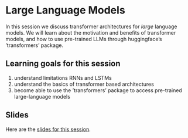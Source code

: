 
# Large Language Models

In this session we discuss transformer architectures for *large* language models.
We will learn about the motivation and benefits of transformer models, and how to use pre-trained LLMs through huggingface&rsquo;s &rsquo;transformers&rsquo; package.


## Learning goals for this session

1.  understand limitations RNNs and LSTMs
2.  understand the basics of transformer based architectures
3.  become able to use the &rsquo;transformers&rsquo; package to access pre-trained large-language models


## Slides

Here are the [slides for this session](<https://michael-franke.github.io/npNLG/07-LLMs.pdf>).

